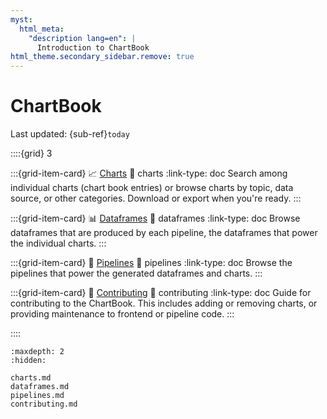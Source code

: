 ```yaml
---
myst:
  html_meta:
    "description lang=en": |
      Introduction to ChartBook
html_theme.secondary_sidebar.remove: true
---
```


# ChartBook

<!-- <img src="../assets/logo.png" alt="logo" width="200px" class="bg-primary"> -->

Last updated: {sub-ref}`today` 


::::{grid} 3

:::{grid-item-card}  📈 [Charts](charts.md)
:link: charts
:link-type: doc
Search among individual charts (chart book entries) or browse charts by topic, data source, or other categories. Download or export when you're ready.
:::

:::{grid-item-card} 📊 [Dataframes](dataframes.md)
:link: dataframes
:link-type: doc
Browse dataframes that are produced by each pipeline, the dataframes that power the individual charts.
:::

:::{grid-item-card}  🔌 [Pipelines](pipelines.md)
:link: pipelines
:link-type: doc
Browse the pipelines that power the generated dataframes and charts.
:::

:::{grid-item-card}  👋 [Contributing](contributing.md)
:link: contributing
:link-type: doc
Guide for contributing to the ChartBook. This includes adding or removing charts, or providing maintenance to frontend or pipeline code.
:::

::::

```{toctree}
:maxdepth: 2
:hidden:

charts.md
dataframes.md
pipelines.md
contributing.md
```
